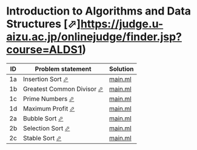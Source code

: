 # Introduction to Algorithms and Data Structures [⬀]https://judge.u-aizu.ac.jp/onlinejudge/finder.jsp?course=ALDS1)


| ID | Problem statement                                                                                | Solution              |
|----|--------------------------------------------------------------------------------------------------|-----------------------|
| 1a | Insertion Sort [⬀](https://judge.u-aizu.ac.jp/onlinejudge/description.jsp?id=ALDS1_1_A)          | [main.ml](1a/main.ml) |
| 1b | Greatest Common Divisor [⬀](https://judge.u-aizu.ac.jp/onlinejudge/description.jsp?id=ALDS1_1_B) | [main.ml](1b/main.ml) |
| 1c | Prime Numbers [⬀](https://judge.u-aizu.ac.jp/onlinejudge/description.jsp?id=ALDS1_1_C)           | [main.ml](1c/main.ml) |
| 1d | Maximum Profit [⬀](https://judge.u-aizu.ac.jp/onlinejudge/description.jsp?id=ALDS1_1_D)          | [main.ml](1d/main.ml) |
| 2a | Bubble Sort [⬀](https://judge.u-aizu.ac.jp/onlinejudge/description.jsp?id=ALDS1_2_A)             | [main.ml](2a/main.ml) |
| 2b | Selection Sort [⬀](https://judge.u-aizu.ac.jp/onlinejudge/description.jsp?id=ALDS1_2_B)          | [main.ml](2b/main.ml) |
| 2c | Stable Sort [⬀](https://judge.u-aizu.ac.jp/onlinejudge/description.jsp?id=ALDS1_2_C)             | [main.ml](2c/main.ml) |

